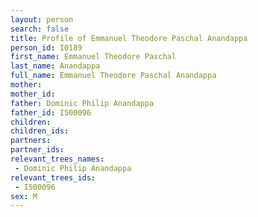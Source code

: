 ```yaml
---
layout: person
search: false
title: Profile of Emmanuel Theodore Paschal Anandappa
person_id: I0189
first_name: Emmanuel Theodore Paschal
last_name: Anandappa
full_name: Emmanuel Theodore Paschal Anandappa
mother: 
mother_id: 
father: Dominic Philip Anandappa
father_id: I500096
children:
children_ids:
partners:
partner_ids:
relevant_trees_names:
 - Dominic Philip Anandappa
relevant_trees_ids:
 - I500096
sex: M
---
```


